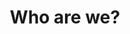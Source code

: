 ---
templateKey: 'team-page'
path: /team
preferred_language: default
title: "Who are we?"
image: ../../../static/img/team.jpeg
heading: "Meet the Team"
description: "At Smartavillas we have a dedicated team of professionals helping you to manage your property or find the perfect holiday rental.

"
intro: 
    heading: Meet the Team
    description: "Founded in 2009, Smartavillas.com is a property services and rental management company based in Tavira on the Eastern Algarve. With a portfolio approaching 150 properties, Smartavillas provides a wide range of professional management services and solutions tailored to meet the needs of our property owners and rental clients. A wealth of experience and knowledge within our team has enabled us to grow rapidly, establish a strong presence on the Eastern Algarve and develop enduring partnerships with property owners, local suppliers and professional service providers.
    We are also proud to announce the launch of our new sister company Smartamoves, our property sales division helping you to achieve your dream of owning property abroad."
---